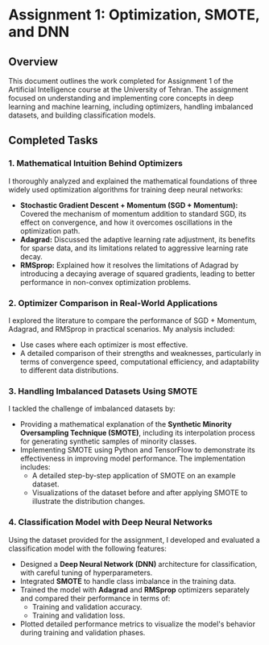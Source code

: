 # Assignment 1: Optimization, SMOTE, and DNN

## Overview
This document outlines the work completed for Assignment 1 of the Artificial Intelligence course at the University of Tehran. The assignment focused on understanding and implementing core concepts in deep learning and machine learning, including optimizers, handling imbalanced datasets, and building classification models.

## Completed Tasks

### 1. Mathematical Intuition Behind Optimizers
I thoroughly analyzed and explained the mathematical foundations of three widely used optimization algorithms for training deep neural networks:
- **Stochastic Gradient Descent + Momentum (SGD + Momentum):** Covered the mechanism of momentum addition to standard SGD, its effect on convergence, and how it overcomes oscillations in the optimization path.
- **Adagrad:** Discussed the adaptive learning rate adjustment, its benefits for sparse data, and its limitations related to aggressive learning rate decay.
- **RMSprop:** Explained how it resolves the limitations of Adagrad by introducing a decaying average of squared gradients, leading to better performance in non-convex optimization problems.

### 2. Optimizer Comparison in Real-World Applications
I explored the literature to compare the performance of SGD + Momentum, Adagrad, and RMSprop in practical scenarios. My analysis included:
- Use cases where each optimizer is most effective.
- A detailed comparison of their strengths and weaknesses, particularly in terms of convergence speed, computational efficiency, and adaptability to different data distributions.

### 3. Handling Imbalanced Datasets Using SMOTE
I tackled the challenge of imbalanced datasets by:
- Providing a mathematical explanation of the **Synthetic Minority Oversampling Technique (SMOTE)**, including its interpolation process for generating synthetic samples of minority classes.
- Implementing SMOTE using Python and TensorFlow to demonstrate its effectiveness in improving model performance. The implementation includes:
  - A detailed step-by-step application of SMOTE on an example dataset.
  - Visualizations of the dataset before and after applying SMOTE to illustrate the distribution changes.

### 4. Classification Model with Deep Neural Networks
Using the dataset provided for the assignment, I developed and evaluated a classification model with the following features:
- Designed a **Deep Neural Network (DNN)** architecture for classification, with careful tuning of hyperparameters.
- Integrated **SMOTE** to handle class imbalance in the training data.
- Trained the model with **Adagrad** and **RMSprop** optimizers separately and compared their performance in terms of:
  - Training and validation accuracy.
  - Training and validation loss.
- Plotted detailed performance metrics to visualize the model's behavior during training and validation phases.
